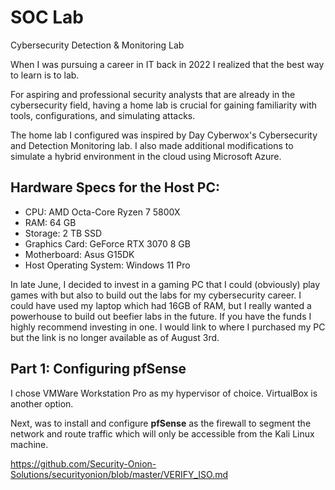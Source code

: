 # SOC Lab
Cybersecurity Detection &amp; Monitoring Lab

When I was pursuing a career in IT back in 2022 I realized that the best way to learn is to lab.

For aspiring and professional security analysts that are already in the cybersecurity field, having a home lab is crucial for gaining familiarity with tools, configurations, and simulating attacks.

The home lab I configured was inspired by Day Cyberwox's Cybersecurity and Detection Monitoring lab. I also made additional modifications to simulate a hybrid environment in the cloud using Microsoft Azure.

<h2>Hardware Specs for the Host PC:</h2>

- CPU: AMD Octa-Core Ryzen 7 5800X
- RAM: 64 GB
- Storage: 2 TB SSD
- Graphics Card:  GeForce RTX 3070 8 GB
- Motherboard: Asus G15DK
- Host Operating System: Windows 11 Pro

In late June, I decided to invest in a gaming PC that I could (obviously) play games with but also to build out the labs for my cybersecurity career. I could have used my laptop which had 16GB of RAM, but I really wanted a powerhouse to build out beefier labs in the future. If you have the funds I highly recommend investing in one. I would link to where I purchased my PC but the link is no longer available as of August 3rd.

<h2>Part 1: Configuring pfSense</h2>

I chose VMWare Workstation Pro as my hypervisor of choice. VirtualBox is another option.

Next, was to install and configure <b>pfSense</b> as the firewall to segment the network and route traffic which will only be accessible from the Kali Linux machine.

https://github.com/Security-Onion-Solutions/securityonion/blob/master/VERIFY_ISO.md 

